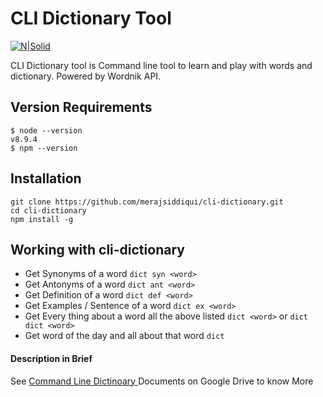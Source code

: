 # CLI Dictionary Tool

[![N|Solid](http://wordnik.com/img/logo-wordnik-home.png)](https://www.wordnik.com/)

CLI Dictionary tool is Command line tool to learn and play with words and dictionary. Powered by Wordnik API.

## Version Requirements
```
$ node --version
v8.9.4
$ npm --version
```
## Installation
```
git clone https://github.com/merajsiddiqui/cli-dictionary.git
cd cli-dictionary
npm install -g
```
## Working with cli-dictionary
- Get Synonyms of a word
`dict syn <word>`
- Get Antonyms of a word
`dict ant <word>`
- Get Definition of a word
`dict def <word>`
- Get Examples / Sentence of a word
`dict ex <word>`
- Get Every thing about a word all the above listed
`dict <word>`  or `dict dict <word>`
- Get word of the day and all about that word
`dict`


#### Description in Brief

See [Command Line Dictinoary
](https://docs.google.com/document/d/1XYCF-y5YW3rHwtlQ9M9VCzpqw70c7RIvp3-XYsDH48Q/edit#heading=h.1k3kvtnlv7js) Documents on Google Drive to know More

